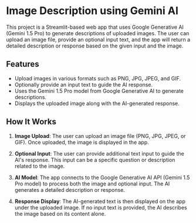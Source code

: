 # Image Description using Gemini AI

This project is a Streamlit-based web app that uses Google Generative AI (Gemini 1.5 Pro) to generate descriptions of uploaded images. The user can upload an image file, provide an optional input text, and the app will return a detailed description or response based on the given input and the image.

## Features

- Upload images in various formats such as PNG, JPG, JPEG, and GIF.
- Optionally provide an input text to guide the AI response.
- Uses the Gemini 1.5 Pro model from Google Generative AI to generate descriptions.
- Displays the uploaded image along with the AI-generated response.

## How It Works

1. **Image Upload**: The user can upload an image file (PNG, JPG, JPEG, or GIF). Once uploaded, the image is displayed in the app.
  
2. **Optional Input**: The user can provide additional text input to guide the AI's response. This input can be a specific question or description related to the image.

3. **AI Model**: The app connects to the Google Generative AI API (Gemini 1.5 Pro model) to process both the image and optional input. The AI generates a detailed description or response.

4. **Response Display**: The AI-generated text is then displayed on the app under the uploaded image. If no input text is provided, the AI describes the image based on its content alone.

